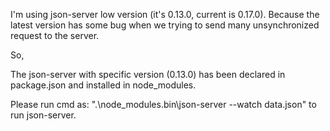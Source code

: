 I'm using json-server low version (it's 0.13.0, current is 0.17.0).
Because the latest version has some bug when we trying to send many unsynchronized request to the server.

So,

The json-server with specific version (0.13.0) has been declared in package.json and installed in node_modules.

Please run cmd as: ".\node_modules\.bin\json-server --watch data.json" to run json-server.
